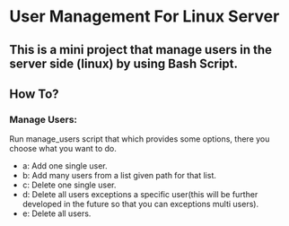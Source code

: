 # User Management For Linux Server

## This is a mini project that manage users in the server side (linux) by using Bash Script.

## How To?
### Manage Users:
Run manage_users script that which provides some options, there you choose what you want to do.
- a: Add one single user.
- b: Add many users from a list given path for that list.
- c: Delete one single user.
- d: Delete all users exceptions a specific user(this will be further developed in the future so that you can exceptions multi users).
- e: Delete all users.